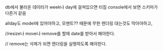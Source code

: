db에서 불러온 데이터가 week나 day에 걸쳐있으면 터짐
console에서 보면 스키마가 다른거 같음


allday도 model에 있어야하고, 모멘트?? 때문에 무한 렌더링 대는것도 막아야하고, 


//resize나 move나 remove를 할때 date를 받아서 해야한다. 

// remove는 삭제가 되면 렌더링을 실행하도록 해야한다.

